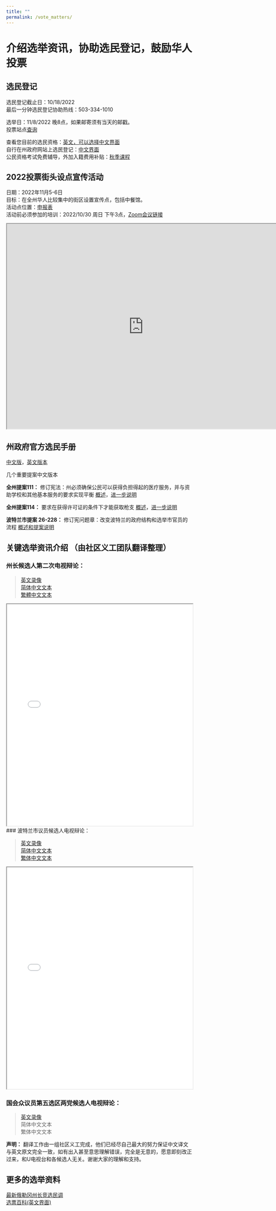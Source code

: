 ```yaml
---
title: ""
permalink: /vote_matters/
---
```


# 介绍选举资讯，协助选民登记，鼓励华人投票

## 选民登记

选民登记截止日：10/18/2022  
最后一分钟选民登记协助热线：503-334-1010  

选举日：11/8/2022 晚8点，如果邮寄须有当天的邮戳。  
投票站点[查询](https://sos.oregon.gov/voting/Pages/drop-box-locator.aspx)  

查看您目前的选民资格：[英文，可以选择中文界面](https://secure.sos.state.or.us/orestar/vr/showVoterSearch.do)  
自行在州政府网站上选民登记：[中文界面](https://sos.oregon.gov/voting/Pages/registration.aspx?lang=zh)  
公民资格考试免费辅导，外加入籍费用补贴：[秋季课程](/assets/images/activities/citizenship_class.pdf)    

## 2022投票街头设点宣传活动

日期：2022年11月5-6日  
目标：在全州华人比较集中的街区设置宣传点，包括中餐馆。  
活动点位置：[申报表](https://docs.google.com/forms/d/e/1FAIpQLSdDkSEsNT7spiNmR2SpgkD8B5XCd_BwHloPaUdURl6SgGErzA/viewform?usp=sf_link)  
活动前必须参加的培训：2022/10/30 周日 下午3点，[Zoom会议链接](https://us02web.zoom.us/j/88650338177?pwd=YUV3QUQvd2lhYm8yWENBUm9pV2lOUT09)  

<iframe src="https://www.google.com/maps/d/u/0/embed?mid=10orpfJ9jJZFOkn7djP3lCOnU_XnweCM&ehbc=2E312F" width="740" height="555"></iframe>

## 州政府官方选民手册

[中文版](https://sos.oregon.gov/elections/Pages/Voters-Pamphlet-Chinese.aspx)，[英文版本](https://oregonvotes.gov/voters-guide/english/votersguide.html)

几个重要提案中文版本

**全州提案111：** 修订宪法：州必须确保公民可以获得负担得起的医疗服务，并与资助学校和其他基本服务的要求实现平衡 [概述](https://sos.oregon.gov/elections/Documents/lang/ZH-measure-title-111-STA-G22.pdf)，[进一步说明](https://sos.oregon.gov/elections/Documents/lang/ZH-measure-explanatory-111-STA-G22.pdf)

**全州提案114：** 要求在获得许可证的条件下才能获取枪支 [概述](chrome-extension://efaidnbmnnnibpcajpcglclefindmkaj/https://sos.oregon.gov/elections/Documents/lang/ZH-measure-title-114-STA-G22.pdf)，[进一步说明](chrome-extension://efaidnbmnnnibpcajpcglclefindmkaj/https://sos.oregon.gov/elections/Documents/lang/ZH-measure-explanatory-114-STA-G22.pdf)

**波特兰市提案 26-228：** 修订宪问题章：改变波特兰的政府结构和选举市官员的流程 [概述和提案说明](https://sos.oregon.gov/elections/Documents/lang/ZH-measure-26-228-WSH-G22.pdf)

## 关键选举资讯介绍 （由社区义工团队翻译整理）

### 州长候选人第二次电视辩论：

> [英文录像](https://youtu.be/PASxD34rc2g)  
> [简体中文文本](/assets/pdf/governor_2nd_debate_2022.pdf)  
> [繁體中文文本](/assets/pdf/governor_2nd_debate_traditional_chinese_2022.pdf)  

<iframe src="{{ site.url }}/assets/pdf/governor_2nd_debate_2022.pdf" style="width: 100%; height: 600px"></iframe>
<br>
### 波特兰市议员候选人电视辩论：

> [英文录像](https://youtu.be/JsGnGTpSl3w)  
> [简体中文文本](/assets/pdf/portland_city_commissioner_debate_2020.pdf)  
> [繁体中文文本](/assets/pdf/portland_city_commissioner_debate_tc_2020.pdf)  

<iframe src="{{ site.url }}/assets/pdf/portland_city_commissioner_debate_2020.pdf" style="width: 100%; height: 600px"></iframe>
<br>

### 国会众议员第五选区两党候选人电视辩论：

> [英文录像](https://youtu.be/Ye9wcdhqgps)  
> 简体中文文本  
> 繁体中文文本  

**声明：** 翻译工作由一组社区义工完成，他们已经尽自己最大的努力保证中文译文与英文原文完全一致，如有出入甚至意思理解错误，完全是无意的，愿意即刻改正过来，和U电视台和各候选人无关。谢谢大家的理解和支持。

## 更多的选举资料

[最新俄勒冈州长竞选民调](https://projects.fivethirtyeight.com/polls/governor/2022/oregon/)  
[选票百科(英文界面)](https://ballotpedia.org/)  
